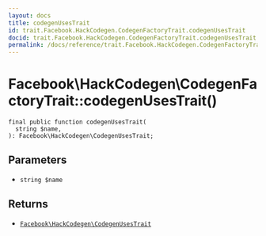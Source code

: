 ```yaml
---
layout: docs
title: codegenUsesTrait
id: trait.Facebook.HackCodegen.CodegenFactoryTrait.codegenUsesTrait
docid: trait.Facebook.HackCodegen.CodegenFactoryTrait.codegenUsesTrait
permalink: /docs/reference/trait.Facebook.HackCodegen.CodegenFactoryTrait.codegenUsesTrait.md
---
```

# Facebook\\HackCodegen\\CodegenFactoryTrait::codegenUsesTrait()




``` Hack
final public function codegenUsesTrait(
  string $name,
): Facebook\HackCodegen\CodegenUsesTrait;
```




## Parameters




- ` string $name `




## Returns




+ [` Facebook\HackCodegen\CodegenUsesTrait `](<class.Facebook.HackCodegen.CodegenUsesTrait.md>)